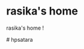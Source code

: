 <!DOCTYPE html>
<html>
<head>
  <title>Satara Polytechnic, Satara</title>
</head>
<body>
  <h1> rasika's home </h1>
  <p>rasika's home !</p>
</body>
</html>
# hpsatara
